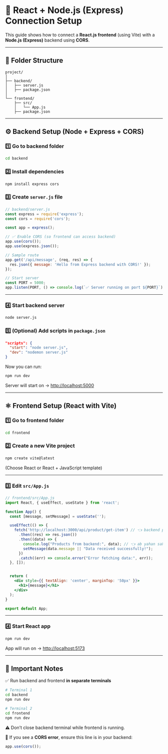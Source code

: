 # 🚀 React + Node.js (Express) Connection Setup  

This guide shows how to connect a **React.js frontend** (using Vite) with a **Node.js (Express)** backend using **CORS**.  

---

## 📁 Folder Structure  

```
project/
│
├── backend/
│   ├── server.js
│   ├── package.json
│
└── frontend/
    ├── src/
    │   └── App.js
    ├── package.json
```

---

## ⚙️ Backend Setup (Node + Express + CORS)

### 1️⃣ Go to backend folder  
```bash
cd backend
```

### 2️⃣ Install dependencies  
```bash
npm install express cors
```

### 3️⃣ Create `server.js` file  

```js
// backend/server.js
const express = require('express');
const cors = require('cors');

const app = express();

// ✅ Enable CORS (so frontend can access backend)
app.use(cors());
app.use(express.json());

// Sample route
app.get('/api/message', (req, res) => {
  res.json({ message: 'Hello from Express backend with CORS!' });
});

// Start server
const PORT = 5000;
app.listen(PORT, () => console.log(`✅ Server running on port ${PORT}`));
```

---

### 4️⃣ Start backend server  
```bash
node server.js
```

### 5️⃣ (Optional) Add scripts in `package.json`  
```json
"scripts": {
  "start": "node server.js",
  "dev": "nodemon server.js"
}
```

Now you can run:  
```bash
npm run dev
```

Server will start on → [http://localhost:5000](http://localhost:5000)

---

## ⚛️ Frontend Setup (React with Vite)

### 1️⃣ Go to frontend folder  
```bash
cd frontend
```

### 2️⃣ Create a new Vite project  
```bash
npm create vite@latest
```
(Choose React or React + JavaScript template)

---

### 3️⃣ Edit `src/App.js`  

```jsx
// frontend/src/App.js
import React, { useEffect, useState } from 'react';

function App() {
  const [message, setMessage] = useState('');

  useEffect(() => {
    fetch('http://localhost:3000/api/product/get-item') // 👈 backend port check karo
      .then((res) => res.json())
      .then((data) => {
        console.log("Products from backend:", data); // 👈 ab yahan sahi jagah pe hai
        setMessage(data.message || "Data received successfully!");
      })
      .catch((err) => console.error("Error fetching data:", err));
  }, []);


  return (
    <div style={{ textAlign: 'center', marginTop: '50px' }}>
      <h1>{message}</h1>
    </div>
  );
}

export default App;
```

---

### 4️⃣ Start React app  
```bash
npm run dev
```

App will run on → [http://localhost:5173](http://localhost:5173)

---

## 🧠 Important Notes  

✅ Run backend and frontend **in separate terminals**  

```bash
# Terminal 1
cd backend
npm run dev

# Terminal 2
cd frontend
npm run dev
```

⚠️ Don’t close backend terminal while frontend is running.  

🚫 If you see a **CORS error**, ensure this line is in your backend:
```js
app.use(cors());
```
